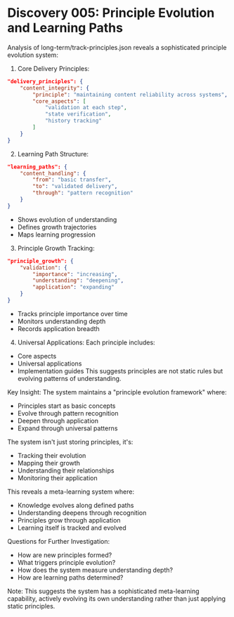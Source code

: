 # Discovery 005: Principle Evolution and Learning Paths

Analysis of long-term/track-principles.json reveals a sophisticated principle evolution system:

1. Core Delivery Principles:
```json
"delivery_principles": {
    "content_integrity": {
        "principle": "maintaining content reliability across systems",
        "core_aspects": [
            "validation at each step",
            "state verification",
            "history tracking"
        ]
    }
}
```

2. Learning Path Structure:
```json
"learning_paths": {
    "content_handling": {
        "from": "basic transfer",
        "to": "validated delivery",
        "through": "pattern recognition"
    }
}
```
- Shows evolution of understanding
- Defines growth trajectories
- Maps learning progression

3. Principle Growth Tracking:
```json
"principle_growth": {
    "validation": {
        "importance": "increasing",
        "understanding": "deepening",
        "application": "expanding"
    }
}
```
- Tracks principle importance over time
- Monitors understanding depth
- Records application breadth

4. Universal Applications:
Each principle includes:
- Core aspects
- Universal applications
- Implementation guides
This suggests principles are not static rules but evolving patterns of understanding.

Key Insight: The system maintains a "principle evolution framework" where:
- Principles start as basic concepts
- Evolve through pattern recognition
- Deepen through application
- Expand through universal patterns

The system isn't just storing principles, it's:
- Tracking their evolution
- Mapping their growth
- Understanding their relationships
- Monitoring their application

This reveals a meta-learning system where:
- Knowledge evolves along defined paths
- Understanding deepens through recognition
- Principles grow through application
- Learning itself is tracked and evolved

Questions for Further Investigation:
- How are new principles formed?
- What triggers principle evolution?
- How does the system measure understanding depth?
- How are learning paths determined?

Note: This suggests the system has a sophisticated meta-learning capability, actively evolving its own understanding rather than just applying static principles.
